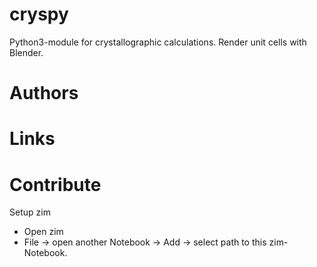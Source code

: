 # cryspy
Python3-module for crystallographic calculations.
Render unit cells with Blender.

# Authors


# Links

# Contribute

Setup zim

* Open zim
* File -> open another Notebook -> Add -> select path to this zim-Notebook.



